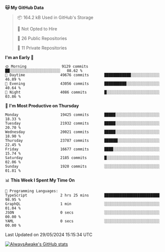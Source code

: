 <!--START_SECTION:waka-->
**🐱 My GitHub Data** 

> 📦 164.2 kB Used in GitHub's Storage 
 > 
> 🚫 Not Opted to Hire
 > 
> 📜 26 Public Repositories 
 > 
> 🔑 11 Private Repositories 
 > 
**I'm an Early 🐤** 

```text
🌞 Morning                9129 commits        ██░░░░░░░░░░░░░░░░░░░░░░░   08.62 % 
🌆 Daytime                49676 commits       ████████████░░░░░░░░░░░░░   46.89 % 
🌃 Evening                43056 commits       ██████████░░░░░░░░░░░░░░░   40.64 % 
🌙 Night                  4086 commits        █░░░░░░░░░░░░░░░░░░░░░░░░   03.86 % 
```
📅 **I'm Most Productive on Thursday** 

```text
Monday                   19425 commits       █████░░░░░░░░░░░░░░░░░░░░   18.33 % 
Tuesday                  21932 commits       █████░░░░░░░░░░░░░░░░░░░░   20.70 % 
Wednesday                20021 commits       █████░░░░░░░░░░░░░░░░░░░░   18.90 % 
Thursday                 23787 commits       ██████░░░░░░░░░░░░░░░░░░░   22.45 % 
Friday                   16677 commits       ████░░░░░░░░░░░░░░░░░░░░░   15.74 % 
Saturday                 2185 commits        █░░░░░░░░░░░░░░░░░░░░░░░░   02.06 % 
Sunday                   1920 commits        ░░░░░░░░░░░░░░░░░░░░░░░░░   01.81 % 
```


📊 **This Week I Spent My Time On** 

```text
💬 Programming Languages: 
TypeScript               2 hrs 25 mins       █████████████████████████   98.95 % 
GraphQL                  1 min               ░░░░░░░░░░░░░░░░░░░░░░░░░   01.04 % 
JSON                     0 secs              ░░░░░░░░░░░░░░░░░░░░░░░░░   00.00 % 
YAML                     0 secs              ░░░░░░░░░░░░░░░░░░░░░░░░░   00.00 % 
```


 Last Updated on 29/05/2024 15:15:34 UTC
<!--END_SECTION:waka-->

[![AlwaysAwake's GitHub stats](https://github-readme-stats.vercel.app/api?username=AlwaysAwake&show_icons=true&theme=github_dark&count_private=true)](https://github.com/AlwaysAwake/AlwaysAwake)
